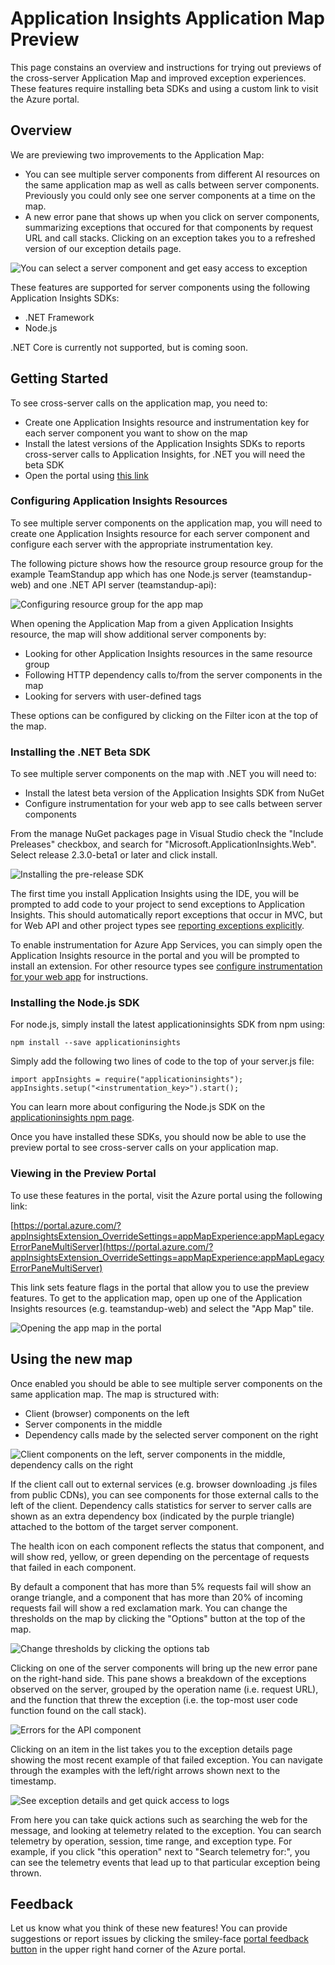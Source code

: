 [multiple-server-nodes]: ./media/app-insights-app-map/multiple-server-nodes.png
[new-exception-blade]: ./media/app-insights-app-map/new-exception-blade.png
[error-pane-flow]: ./media/app-insights-app-map/error-pane-flow.png
[api-node-selected]: ./media/app-insights-app-map/api-node-selected.png
[operation-logs]: ./media/app-insights-app-map/operation-logs.png
[pin-to-dashboard]: ./media/app-insights-app-map/pin-to-dashboard.png
[resource-group-setup]: ./media/app-insights-app-map/resource-group-setup.png
[set-threshold]: ./media/app-insights-app-map/set-threshold.png
[node-group-labels]: ./media/app-insights-app-map/multiple-server-nodes.png
[installing-beta-sdk]: ./media/app-insights-app-map/installing-beta-sdk.png
[exceptions-and-logs]: ./media/app-insights-app-map/exceptions-and-logs.png
[open-app-map]: ./media/app-insights-app-map/open-app-map.png



# Application Insights Application Map Preview

This page constains an overview and instructions for trying out previews of the cross-server Application Map and improved 
exception experiences. These features require installing beta SDKs and using a custom link to visit the Azure portal.

## Overview
We are previewing two improvements to the Application Map:
* You can see multiple server components from different AI resources on the same application map as well as calls between server components.
Previously you could only see one server components at a time on the map. 
* A new error pane that shows up when you click on server components, summarizing exceptions that occured for that components by request URL
and call stacks. Clicking on an exception takes you to a refreshed version of our exception details page.

![You can select a server component and get easy access to exception][error-pane-flow]

These features are supported for server components using the following Application Insights SDKs:
* .NET Framework
* Node.js

.NET Core is currently not supported, but is coming soon.

## Getting Started
To see cross-server calls on the application map, you need to:
* Create one Application Insights resource and instrumentation key for each server component you want to show on the map
* Install the latest versions of the Application Insights SDKs to reports cross-server calls to Application Insights, for .NET you will need the beta SDK
* Open the portal using [this link](https://portal.azure.com/?appInsightsExtension_OverrideSettings=appMapExperience:appMapLegacyErrorPaneMultiServer)

### Configuring Application Insights Resources
To see multiple server components on the application map, you will need to create one Application Insights resource for each server component and 
configure each server with the appropriate instrumentation key.

The following picture shows how the resource group resource group for the example TeamStandup app which has
one Node.js server (teamstandup-web) and one .NET API server (teamstandup-api):

![Configuring resource group for the app map][resource-group-setup]

When opening the Application Map from a given Application Insights resource, the map will show additional server components by:
* Looking for other Application Insights resources in the same resource group
* Following HTTP dependency calls to/from the server components in the map
* Looking for servers with user-defined tags

These options can be configured by clicking on the Filter icon at the top of the map.

### Installing the .NET Beta SDK
To see multiple server components on the map with .NET you will need to:
* Install the latest beta version of the Application Insights SDK from NuGet
* Configure instrumentation for your web app to see calls between server components

From the manage NuGet packages page in Visual Studio check the "Include Preleases" checkbox, and search for "Microsoft.ApplicationInsights.Web". Select release
2.3.0-beta1 or later and click install.

![Installing the pre-release SDK][installing-beta-sdk]

The first time you install Application Insights using the IDE, you will be prompted to add code to your project to
send exceptions to Application Insights. This should automatically report exceptions that occur in MVC, but for Web API
and other project types see [reporting exceptions explicitly](https://docs.microsoft.com/en-us/azure/application-insights/app-insights-asp-net-exceptions#reporting-exceptions-explicitly).

To enable instrumentation for Azure App Services, you can simply open the Application Insights resource in the portal
and you will be prompted to install an extension. For other resource types see [configure instrumentation for your web app](https://docs.microsoft.com/en-us/azure/application-insights/app-insights-monitor-performance-live-website-now)
for instructions. 

### Installing the Node.js SDK
For node.js, simply install the latest applicationinsights SDK from npm using:
```
npm install --save applicationinsights 
```

Simply add the following two lines of code to the top of your server.js file:
```
import appInsights = require("applicationinsights");
appInsights.setup("<instrumentation_key>").start();
```

You can learn more about configuring the Node.js SDK on the 
[applicationinsights npm page](https://www.npmjs.com/package/applicationinsights).

Once you have installed these SDKs, you should now be able to use the preview portal to see cross-server calls on your application map.

### Viewing in the Preview Portal
To use these features in the portal, visit the Azure portal using the following link:

[https://portal.azure.com/?appInsightsExtension_OverrideSettings=appMapExperience:appMapLegacyErrorPaneMultiServer](https://portal.azure.com/?appInsightsExtension_OverrideSettings=appMapExperience:appMapLegacyErrorPaneMultiServer)

This link sets feature flags in the portal that allow you to use the preview features. To get to the application map,
open up one of the Application Insights resources (e.g. teamstandup-web) and select the "App Map" tile.

![Opening the app map in the portal][open-app-map]

## Using the new map
Once enabled you should be able to see multiple server components on the same application map. The map is structured with:
* Client (browser) components on the left
* Server components in the middle
* Dependency calls made by the selected server component on the right

![Client components on the left, server components in the middle, dependency calls on the right][node-group-labels]

If the client call out to external services (e.g. browser downloading .js files from public CDNs), you can
see components for those external calls to the left of the client. Dependency calls statistics for server to server calls
are shown as an extra dependency box (indicated by the purple triangle) attached to the bottom of the target server component.

The health icon on each component reflects the status that component, and will show red, yellow, or green depending on the percentage of
requests that failed in each component. 

By default a component that has more than 5% requests fail will show an orange triangle, and a component that has more than 20% of
incoming requests fail will show a red exclamation mark. You can change the thresholds on the map by clicking 
the "Options" button at the top of the map.

![Change thresholds by clicking the options tab][set-threshold]

Clicking on one of the server components will bring up the new error pane on the right-hand side. This pane shows a breakdown of the
exceptions observed on the server, grouped by the operation name (i.e. request URL), and the function that threw the exception 
(i.e. the top-most user code function found on the call stack).

![Errors for the API component][api-node-selected]

Clicking on an item in the list takes you to the exception details page showing the most recent example of that failed 
exception. You can navigate through the examples with the left/right arrows shown next to the timestamp.

![See exception details and get quick access to logs][exceptions-and-logs]

From here you can take quick actions such as searching the web for the message, and looking at telemetry related to the
exception. You can search telemetry by operation, session, time range, and exception type. For example, if you click 
"this operation" next to "Search telemetry for:", you can see the telemetry events that lead up to that particular exception
being thrown.

## Feedback
Let us know what you think of these new features! You can provide suggestions or report issues by clicking the smiley-face 
[portal feedback button](https://docs.microsoft.com/en-us/azure/application-insights/app-insights-get-dev-support) in the 
upper right hand corner of the Azure portal.
